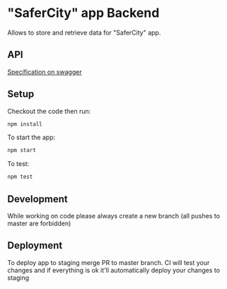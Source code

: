 # "SaferCity" app Backend

Allows to store and retrieve data for "SaferCity" app.

## API
[Specification on swagger](https://app.swaggerhub.com/apis/safercity/SaferCityBackend/1.0.0)

## Setup
Checkout the code then run:

```bash
npm install
```

To start the app:

```bash
npm start
```

To test:

```bash
npm test
```

## Development
While working on code please always create a new branch
(all pushes to master are forbidden)

## Deployment
To deploy app to staging merge PR to master branch.
CI will test your changes and if everything is ok it'll
automatically deploy your changes to staging
